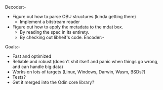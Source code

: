 Decoder:-
 - Figure out how to parse OBU structures (kinda getting there)
    - Implement a bitstream reader
 - Figure out how to apply the metadata to the mdat box.
    - By reading the spec in its entirety.
    - By checking out libheif's code.
Encoder:-


Goals:-
- Fast and optimized
- Reliable and robust (doesn't shit itself and panic when things go wrong, and can handle big data)
- Works on lots of targets (Linux, Windows, Darwin, Wasm, BSDs?)
- Tests?
- Get it merged into the Odin core library?
